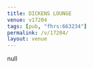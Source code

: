 ```yaml
---
title: DICKENS LOUNGE
venue: v17204
tags: [pub, "fhrs:663234"]
permalink: /v/17204/
layout: venue
---
```

null